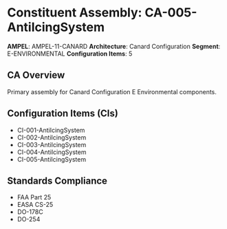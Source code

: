 # Constituent Assembly: CA-005-AntiIcingSystem

**AMPEL**: AMPEL-11-CANARD
**Architecture**: Canard Configuration
**Segment**: E-ENVIRONMENTAL
**Configuration Items**: 5

## CA Overview
Primary assembly for Canard Configuration E Environmental components.

## Configuration Items (CIs)
- CI-001-AntiIcingSystem
- CI-002-AntiIcingSystem
- CI-003-AntiIcingSystem
- CI-004-AntiIcingSystem
- CI-005-AntiIcingSystem

## Standards Compliance
- FAA Part 25
- EASA CS-25
- DO-178C
- DO-254
